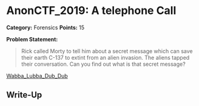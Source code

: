 # AnonCTF_2019: A telephone Call

**Category:** Forensics
**Points:** 15

**Problem Statement:**

>Rick called Morty to tell him about a secret message which can save their earth C-137 to extint from an alien invasion.
The aliens tapped their conversation.
Can you find out what is that secret message?

<A href="https://drive.google.com/open?id=1FF2jcAmch00fUo23rmehSle5LLqHHJvl">Wabba_Lubba_Dub_Dub</A>

## Write-Up

